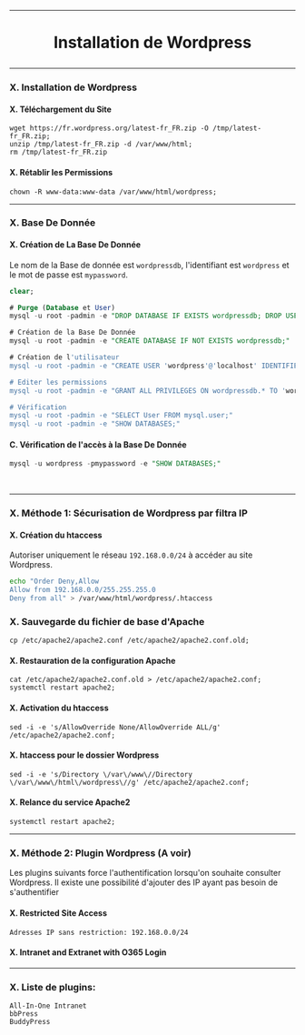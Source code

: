 -----------------------------------------------------------------------------------------------------------------------------------------------------------------------------------
# <p align='center'> Installation de Wordpress </p>

-----------------------------------------------------------------------------------------------------------------------------------------------------------------------------------
### X. Installation de Wordpress
#### X. Téléchargement du Site
```
wget https://fr.wordpress.org/latest-fr_FR.zip -O /tmp/latest-fr_FR.zip;
unzip /tmp/latest-fr_FR.zip -d /var/www/html;
rm /tmp/latest-fr_FR.zip
```

#### X. Rétablir les Permissions
```
chown -R www-data:www-data /var/www/html/wordpress;
```

-----------------------------------------------------------------------------------------------------------------------------------------------------------------------------------
### X. Base De Donnée
#### X. Création de La Base De Donnée
Le nom de la Base de donnée est `wordpressdb`, l'identifiant est `wordpress` et le mot de passe est `mypassword`.
```sql
clear;

# Purge (Database et User)
mysql -u root -padmin -e "DROP DATABASE IF EXISTS wordpressdb; DROP USER IF EXISTS 'wordpress'@'localhost';"

# Création de la Base De Donnée
mysql -u root -padmin -e "CREATE DATABASE IF NOT EXISTS wordpressdb;"

# Création de l'utilisateur
mysql -u root -padmin -e "CREATE USER 'wordpress'@'localhost' IDENTIFIED BY 'mypassword';"

# Editer les permissions
mysql -u root -padmin -e "GRANT ALL PRIVILEGES ON wordpressdb.* TO 'wordpress'@'localhost';FLUSH PRIVILEGES;"

# Vérification
mysql -u root -padmin -e "SELECT User FROM mysql.user;"
mysql -u root -padmin -e "SHOW DATABASES;"
```

#### C. Vérification de l'accès à la Base De Donnée
```sql
mysql -u wordpress -pmypassword -e "SHOW DATABASES;"
```
<br />

-----------------------------------------------------------------------------------------------------------------------------------------------------------------------------------
### X. Méthode 1: Sécurisation de Wordpress par filtra IP
#### X. Création du htaccess
Autoriser uniquement le réseau `192.168.0.0/24` à accéder au site Wordpress.
```bash
echo "Order Deny,Allow
Allow from 192.168.0.0/255.255.255.0
Deny from all" > /var/www/html/wordpress/.htaccess
```

### X. Sauvegarde du fichier de base d'Apache
```
cp /etc/apache2/apache2.conf /etc/apache2/apache2.conf.old;
```

#### X. Restauration de la configuration Apache
```
cat /etc/apache2/apache2.conf.old > /etc/apache2/apache2.conf;
systemctl restart apache2;
```

#### X. Activation du htaccess
```
sed -i -e 's/AllowOverride None/AllowOverride ALL/g' /etc/apache2/apache2.conf;
```
#### X. htaccess pour le dossier Wordpress
```
sed -i -e 's/Directory \/var\/www\//Directory \/var\/www\/html\/wordpress\//g' /etc/apache2/apache2.conf;
```

#### X. Relance du service Apache2
```
systemctl restart apache2;
```


-----------------------------------------------------------------------------------------------------------------------------------------------------------------------------------
### X. Méthode 2: Plugin Wordpress (A voir)
Les plugins suivants force l'authentification lorsqu'on souhaite consulter Wordpress. Il existe une possibilité d'ajouter des IP ayant pas besoin de s'authentifier
#### X. Restricted Site Access
```
Adresses IP sans restriction: 192.168.0.0/24
```
 
#### X. Intranet and Extranet with O365 Login


-----------------------------------------------------------------------------------------------------------------------------------------------------------------------------------
### X. Liste de plugins:
```
All-In-One Intranet
bbPress
BuddyPress
```

